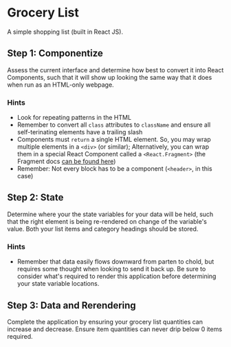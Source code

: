 # Grocery List

A simple shopping list (built in React JS).

## Step 1: Componentize

Assess the current interface and determine how best to convert it into React Components, such that it will show up looking the same way that it does when run as an HTML-only webpage.

### Hints

- Look for repeating patterns in the HTML
- Remember to convert all `class` attributes to `className` and ensure all self-terinating elements have a trailing slash
- Components must `return` a single HTML element. So, you may wrap multiple elements in a `<div>` (or similar); Alternatively, you can wrap them in a special React Component called a `<React.Fragment>` (the Fragment docs [can be found here](https://reactjs.org/docs/fragments.html))
- Remember: Not every block has to be a component (`<header>`, in this case)

## Step 2: State

Determine where your the state variables for your data will be held, such that the right element is being re-rendered on change of the variable's value. Both your list items and category headings should be stored.

### Hints

- Remember that data easily flows downward from parten to chold, but requires some thought when looking to send it back up. Be sure to consider what's required to render this application before determining your state variable locations.

## Step 3: Data and Rerendering

Complete the application by ensuring your grocery list quantities can increase and decrease. Ensure item quantities can never drip below 0 items required.